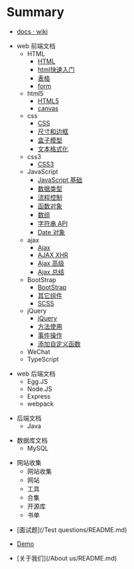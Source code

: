 # Summary

+ [docs · wiki](README.md)

<!--  前端文档 -->
+ web 前端文档
  <!-- html -->
  + HTML
    + [HTML](/web/HTML/README.md)
    + [html快速入门](/web/HTML/HTML.md)
    + [表格](/web/HTML/table.md)
    + [form](/web/HTML/form.md)
  <!-- html5 -->
  + html5
    + [HTML5](/web/HTML5/README.md)
    + [canvas](/web/HTML5/canvas.md)
  <!-- css -->
  + css
    + [CSS](/web/CSS/README.md)
    + [尺寸和边框](/web/CSS/Dimensions-and-borders.md)
    + [盒子模型](/web/CSS/box-sizing.md)
    + [文本格式化](/web/CSS/text.md)
  <!-- css3 -->
  + css3
    + [CSS3](/web/CSS3/README.md)
  <!-- JavaScript -->
  + JavaScript
    + [JavaScript 基础](/web/JavaScript/README.md)
    + [数据类型](/web/JavaScript/typeof-data.md)
    + [流程控制](/web/JavaScript/process-control.md)
    + [函数对象](/web/JavaScript/function.md)
    + [数组](/web/JavaScript/array.md)
    + [字符串 API](/web/JavaScript/string-api.md)
    + [Date 对象](/web/JavaScript/date.md)
  <!-- ajax -->
  + ajax
    + [Ajax](/web/Ajax/README.md)
    + [AJAX XHR](/web/Ajax/AJAX-XHR.md)
    + [Ajax 高级](/web/Ajax/Ajax-advanced.md)
    + [Ajax 总结](/web/Ajax/summary.md)
  <!-- BootStrap -->
  + BootStrap
    + [BootStrap](/web/BootStrap/README.md)
    + [其它组件](/web/BootStrap/OtherComponents.md)
    + [SCSS](/web/BootStrap/SCSS.md)
  <!-- jQuery -->
  + jQuery
    + [jQuery](/web/jQuery/README.md)
    + [方法使用](/web/jQuery/method.md)
    + [事件操作](/web/jQuery/event.md)
    + [添加自定义函数](/web/jQuery/customize.md)
  <!-- 微信小程序 -->
  + WeChat
  <!-- TypeScript -->
  + TypeScript
  <!--  -->


<!-- 前端后端技术 -->
+ web 后端文档
  <!-- Egg -->
  + Egg.JS
  <!-- Node -->
  + Node.JS
  <!-- Express -->
  + Express
  <!-- webpack -->
  + webpack
  <!--  -->


<!-- 后端文档 -->
+ 后端文档
  <!-- Java -->
  + Java



<!-- 数据库技术 文章 等等 -->
+ 数据库文档
  <!-- MySQL -->
  + MySQL
  <!-- SQL Server -->
  <!-- + SQL Server -->
  <!-- Oracle -->
  <!-- + Oracle -->




<!-- 网站收集 网站 工具 合集 开源库 书单 -->
+ 网站收集
  + 网站收集
  + 网站
  + 工具
  + 合集
  + 开源库
  + 书单




<!-- 前后端 面试题 -->
+ [面试题](/Test questions/README.md)














































<!-- + 设计模式
+ 计算机网络
+ 操作系统 -->

<!-- Demo 一些功能展示的小 demo -->
+ [Demo](/Demo/README.md)

<!-- 关于我们 -->
+ [关于我们](/About us/README.md)

